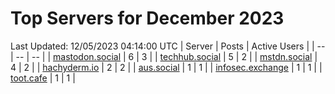 # Top Servers for December 2023
Last Updated: 12/05/2023 04:14:00 UTC
| Server | Posts | Active Users |
| -- | -- | -- |
| [mastodon.social](https://mastodon.social/tags/PowerShell) | 6 | 3 |
| [techhub.social](https://techhub.social/tags/PowerShell) | 5 | 2 |
| [mstdn.social](https://mstdn.social/tags/PowerShell) | 4 | 2 |
| [hachyderm.io](https://hachyderm.io/tags/PowerShell) | 2 | 2 |
| [aus.social](https://aus.social/tags/PowerShell) | 1 | 1 |
| [infosec.exchange](https://infosec.exchange/tags/PowerShell) | 1 | 1 |
| [toot.cafe](https://toot.cafe/tags/PowerShell) | 1 | 1 |
